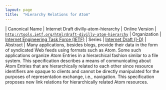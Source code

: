 ```yaml
---
layout: page
title:  "Hierarchy Relations for Atom"
---
```


| Canonical Name | Internet Draft divilly-atom-hierarchy
| Online Version | [`http://tools.ietf.org/html/draft-divilly-atom-hierarchy`](http://tools.ietf.org/html/draft-divilly-atom-hierarchy)
| Organization | [Internet Engineering Task Force (IETF)](..)
| Series | [Internet Draft (I-D)](.)
| Abstract | Many applications, besides blogs, provide their data in the form of syndicated Web feeds using formats such as Atom. Some such applications organize Atom Entries in a hierarchical fashion similar to a file system. This specification describes a means of communicating about Atom Entries that are hierarchically related to each other since resource identifiers are opaque to clients and cannot be directly manipulated for the purposes of representation exchange, i.e., navigation. This specification proposes new link relations for hierarchically related Atom resources.